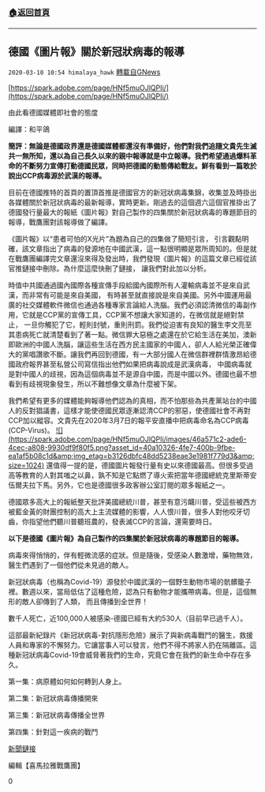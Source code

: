 ###  [:house:返回首頁](https://github.com/ourhimalayas/txt)
---

## 德國《圖片報》關於新冠狀病毒的報導
`2020-03-10 10:54 himalaya_hawk` [轉載自GNews](https://gnews.org/zh-hant/137385/)

[https://spark.adobe.com/page/HNf5muOJlQPIi/](https://spark.adobe.com/page/HNf5muOJlQPIi/)

由此看德國媒體即社會的態度

編譯：和平鴿

**簡評：無論是德國政界還是德國媒體都還沒有準備好，他們對我們追隨文貴先生滅共一無所知，還以為自己長久以來的親中報導就是中立報導。我們希望通過爆料革命的不斷努力宣傳打動德國民眾，同時把德國的動態傳給戰友。鮮有看到一篇敢於說出CCP病毒源於武漢的報導。**

目前在德國推特的首頁的置頂首推是德國官方的新冠狀病毒集錦，收集並及時掛出各媒體關於新冠狀病毒的最新報導，實時更新。剛過去的這個週六這個官推掛出了德國發行量最大的報紙《圖片報》對自己製作的四集關於新冠狀病毒的專題節目的報導，戰鷹團對該報導做了編譯。

《圖片報》以“患者可怕的X光片”為題為自己的四集做了簡短引言， 引言觀點明確，該文章指出了病毒的發源地在中國武漢，這一點很明顯是眾所周知的。但是就在戰鷹團編譯完文章還沒來得及發出時，我們發現《圖片報》的這篇文章已經從該官推鏈接中刪除。為什麼這麼快刪了鏈接， 讓我們對此加以分析。

時值中共國通過國內國際各種宣傳手段給國內國際所有人灌輸病毒並不是來自武漢，而非常有可能是來自美國， 有時甚至就直接說是來自美國。另外中國運用最廣的社交媒體軟件微信也通過各種專家言論給人洗腦。我們必須認清微信的毒副作用，它就是CCP黨的宣傳工具，CCP黨不想讓大家知道的，在微信就是絕對禁止， 一旦你觸犯了它，輕則封號，重則刑罰。我們從迫害有良知的醫生李文亮至其患病死亡就清楚看到了著一點。微信罪大惡極之處還在於它給生活在美加，澳新即歐洲的中國人洗腦，讓這些生活在西方民主國家的中國人，卻人人給光榮正確偉大的黨唱讚歌不斷。讓我們再回到德國，有一大部分國人在微信群裡群情激昂給德國政府報界甚至私營公司寫信指出他們如果把病毒說成是武漢病毒， 中國病毒就是對中國人的歧視，因為這個病毒並不是源自中國，而是中國以外。德國也最不想看到有歧視現象發生，所以不難想像文章為什麼被下架。

我們希望有更多的媒體能夠報導他們認為的真相，而不怕那些為共產黨站台的中國人的反對猖議書，這樣才能使德國民眾逐漸認清CCP的邪惡，使德國社會不再對CCP加以縱容。文貴先在2020年3月7日的報平安直播中把病毒命名為CCP病毒(CCP-Virus)。
[!\[\](https://spark.adobe.com/page/HNf5muOJlQPIi/images/46a571c2-ade6-4cec-a808-9930df9f80f5.png?asset_id=40a10326-4fe7-400b-9fbe-ea1af5b08c1d&amp;img_etag=b3126dbfc48dd5238eae3e1981f779d3&amp;size=1024)](https://spark.adobe.com/page/HNf5muOJlQPIi/images/46a571c2-ade6-4cec-a808-9930df9f80f5.png?asset_id=40a10326-4fe7-400b-9fbe-ea1af5b08c1d&amp;img_etag=b3126dbfc48dd5238eae3e1981f779d3&amp;size=1024)
還值得一提的是，德國圖片報發行量有史以來德國最高。但很多受過高等教育的人對其嗤之以鼻，孰不知是它點燃了導火索把當年德國總統克里斯蒂安伍爾夫拉下馬。另外，它也是德國很多政客辦公室訂閱的眾多報紙之一。

德國眾多高大上的報紙整天批評美國總統川普，甚至有意污衊川普，受這些被西方被藍金黃的財團控制的高大上主流媒體的影響，人人恨川普，很多人對他咬牙切齒，你指望他們聽川普聽班農的，發表滅CCP的言論，還需要時日。

**以下是德國《圖片報》為自己製作的四集關於新冠狀病毒的專題節目的報導。**

病毒來得悄悄的，伴有輕微流感的症狀。但是隨後，受感染人數激增，藥物無效，醫生們遇到了一個他們從未見過的敵人。

新冠狀病毒（也稱為Covid-19）源發於中國武漢的一個野生動物市場的骯髒籠子裡。數週以來，當局低估了這種危險，認為只有動物才能攜帶病毒。但是，這個無形的敵人卻傳到了人類， 而且傳播到全世界！

數千人死亡，近100,000人被感染-德國已經有大約530人（目前早已過千人）。

這部最新紀錄片《新冠狀病毒-對抗隱形危險》展示了與新病毒戰鬥的醫生，救援人員和專家的不懈努力。它讓當事人可以發言，他們不得不將家人扔在隔離區。這種新冠狀病毒Covid-19會威脅著我們的生命，究竟它會在我們的新生命中存在多久。

第一集：病原體如何如何轉到人身上。

第二集：新冠狀病毒傳播開來

第三集：新冠狀病毒傳播全世界

第四集：針對這一疾病的戰鬥

[新聞鏈接](https://www.bild.de/wa/ll/bild-de/unangemeldet-42925516.bild.html)

編輯【喜馬拉雅戰鷹團】



0
